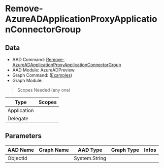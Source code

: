 # Remove-AzureADApplicationProxyApplicationConnectorGroup

> 

## Data

+ AAD Command: [Remove-AzureADApplicationProxyApplicationConnectorGroup](https://docs.microsoft.com/en-us/powershell/module/AzureADPreview/Remove-AzureADApplicationProxyApplicationConnectorGroup)
+ AAD Module: AzureADPreview
+ Graph Command: []() ([Examples](https://github.com/orgs/msgraph/discussions?discussions_q=))
+ Graph Module: 

> Scopes Needed (any one)

|Type|Scopes|
|---|---|
|Application||
|Delegate||

## Parameters

|AAD Name|Graph Name|AAD Type|Graph Type|Infos|
|---|---|---|---|---|
|ObjectId||System.String|||

